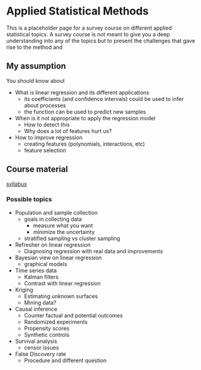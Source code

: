 # Applied Statistical Methods

This is a placeholder page for a survey course on different applied statistical
topics. A survey course is not meant to give you a deep understanding into any
of the topics but to present the challenges that gave rise to the method and


## My assumption
You should know about
- What is linear regression and its different applications
  - its coefficients (and confidence intervals) could be used to infer about processes
  - the function can be used to predict new samples
- When is it not appropriate to apply the regression model
  - How to detect this
  - Why does a lot of features hurt us?
- How to improve regression
  - creating features (polynomials, interactions, etc)
  - feature selection


## Course material
[syllabus](syllabus.md)

### Possible topics
- Population and sample collection
  - goals in collecting data
    - measure what you want
    - minimize the uncertainty
  - stratified sampling vs cluster sampling
- Refresher on linear regression
  - Diagnosing regression with real data and improvements
- Bayesian view on linear regression
  - graphical models
- Time series data
  - Kalman filters
  - Contrast with linear regression
- Kriging
  - Estimating unknown surfaces
  - Mining data?
- Causal inference
  - Counter factual and potential outcomes
  - Randomized experiments
  - Propensity scores
  - Synthetic controls
- Survival analysis
  - censor issues
- False Discovery rate
  - Procedure and different question
